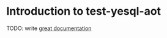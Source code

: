 # Introduction to test-yesql-aot

TODO: write [great documentation](http://jacobian.org/writing/great-documentation/what-to-write/)

